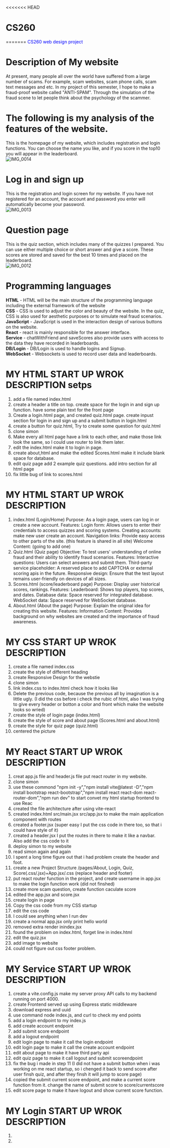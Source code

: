 <<<<<<< HEAD
# CS260
=======
<span style="color: blue;">CS260 web design project</span>

# Description of My website  
  At present, many people all over the world have suffered from a large number of scams. For example, scam websites, scam phone calls, scam text messages and etc. In my project of this semester, I hope to make a fraud-proof website called "ANTI-SPAM". Through the simulation of the fraud scene to let people think about the psychology of the scammer.  
# The following is my analysis of the features of the website.
  This is the homepage of my website, which includes registration and login functions. You can choose the name you like, and if you score in the top10 you will appear in the leaderboard.  
![IMG_0014](https://github.com/user-attachments/assets/ced00ba1-e8c6-40fb-bc5b-1b289b70d433)  
# Log in and sign up   
  This is the registration and login screen for my website. If you have not registered for an account, the account and password you enter will automatically become your password.  
![IMG_0013](https://github.com/user-attachments/assets/c9cb2646-a381-4bb4-bd20-fa19a1c660bc)
# Question page  
  This is the quiz section, which includes many of the quizzes I prepared. You can use either multiple choice or short answer and give a score. These scores are stored and saved for the best 10 times and placed on the leaderboard.  
![IMG_0012](https://github.com/user-attachments/assets/c9da6e33-4238-43cb-99c9-d07145919e2b)
# Programming languages  
  **HTML** - HTML will be the main structure of the programming language including the external framework of the website  
  **CSS** - CSS is used to adjust the color and beauty of the website. In the quiz, CSS is also used for aesthetic purposes or to simulate real fraud scenarios.  
  **JavaScript** - JavaScript is used in the interaction design of various buttons on the website.  
  **React** - react is mainly responsible for the answer interface.  
  **Service** - chatWithFriend and saveScores also provide users with access to the data they have recorded in leaderboards.  
  **DB/Login** - DB/Login is used to handle logins and Signup.  
  **WebSocket** - Websockets is used to record user data and leaderboards.  

# MY HTML START UP WROK DESCRIPTION setps
1. add a file named index.html 
2. create a header a title on top. create space for the login in and sign up function. have some plain text for the front page
3. Create a login.html page, and created quiz.html page. create inpust section for login in and sign up and a submit button in login.html
4. create a button for quiz.html, Try to create some question for quiz.html
5. clone simon
6. Make every all html page have a link to each other, and make those link look the same, so I could use router to link them later.
7. edit the index.html make it to login in page.
8. create about,html and make the edited Scores.html make it include blank space for database.
9. edit quiz page add 2 example quiz questions. add intro section for all html page
10. fix little bug of link to scores.html
# MY HTML START UP WROK DESCRIPTION 
1. index.html (Login/Home)
Purpose: As a login page, users can log in or create a new account.
Features:
Login form: Allows users to enter their credentials to access quizzes and scoring systems.
Creating accounts: make new user create an account.
Navigation links: Provide easy access to other parts of the site. (this feature is shared in all site)
Welcome Content: (going to add one)
2. Quiz.html (Quiz page)
Objective: To test users' understanding of online fraud and their ability to identify fraud scenarios.
Features:
Interactive questions: Users can select answers and submit them.
Third-party service placeholder: A reserved place to add CAPTCHA or external scoring apis in the future.
Responsive design: Ensure that the test layout remains user-friendly on devices of all sizes.
3. Scores.html (score/leaderboard page)
Purpose: Display user historical scores, rankings.
Features:
Leaderboard: Shows top players, top scores, and dates.
Database data: Space reserved for integrated database.
WebSocket data: Space reserved for WebSocket database.
4. About.html (About the page)
Purpose: Explain the original idea for creating this website.
Features:
Information Content: Provides background on why websites are created and the importance of fraud awareness.

# MY CSS START UP WROK DESCRIPTION
1. create a file named index.css
2. create the style of different heading
3. create Responsive Design for the webstie
4. clone simon
5. link index.css to index.html check how it looks like
6. Delete the previous code, because the previous all by imagination is a little ugly. (I did the css before i check the rubic of html, also I was trying to give every header or botton a color and front which make the website looks so wried)
7. create the style of login page (index.html)
8. create the style of score and about page (Scores.html and about.html)
9. create the style for quiz page (quiz.html)
10. centered the picture

# MY React START UP WROK DESCRIPTION
1. creat app.js file and header.js file put react router in my website.
2. clone simon
3. use these commond "npm init -y","npm install vite@latest -D","npm install bootstrap react-bootstrap","npm install react react-dom react-router-dom","npm run dev" to start convet my html startup frontend to use Reac
4. created the file architecture after using vite-react
5. created index.html src/main.jsx src/app.jsx to make the main application component with routes
6. created a footer.jsx (super easy I put the css code in there too, so that i could have style of it)
7. created a header.jsx I put the routes in there to make it like a navbar. Also add the css code to it
8. deploy simon to my website
9. read simon again and again
10. I spent a long time figure out that i had problem create the header and foot.
11. create a new Project Structure /pages/About, Login, Quiz, Score(.css/.jsx)+App.jsx/.css (replace header and footer)
12. put react router function in the project, and create username in app.jsx to make the login function work (did not finshed)
13. create more scam question, create function caculate score
14. edited the app.jsx and score.jsx
15. create login in page
16. Copy the css code from my CSS startup
17. edit the css code
18. I could see anything when I run dev
19. create a normal app.jsx only print hello world
20. removed extra render inindex.jsx
21. found the problem on index.html, forget line <script type="module" src="/index.jsx"></script> in index.html
22. edit the quiz.jsx
23. add image to website
24. could not figure out css footer problem.

# MY Service START UP WROK DESCRIPTION
1. create a vite.config.js make my server proxy API calls to my backend running on port 4000.
2. create Frontend served up using Express static middleware
3. download express and uuid
4. use command node index.js, and curl to check my end points
5. add a login endpoint to my index.js
6. add create account endpoint
7. add submit score endpoint
8. add a logout endpoint
9. edit login page to make it call the login endpoint
10. edit login page to make it call the create account endpoint
11. edit about page to make it have third party api
12. edit quiz page to make it call logout and submit scoreendpoint
13. fix the bug i made in step 11 (I did not have a submit button when i was working on me react startup, so i chenged it back to send score after user finsh quiz, and after they finsh it will jump to score page)
14. copied the submit current score endpoint, and make a current score function from it. change the name of submit score to score/currentscore
15. edit score page to make it have logout and show current score function.

# MY Login START UP WROK DESCRIPTION
1. 
2. 